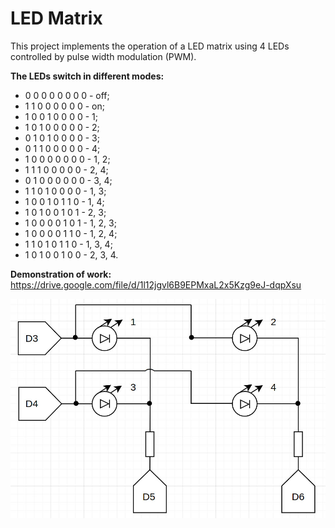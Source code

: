 # LED Matrix

This project implements the operation of a LED matrix using 4 LEDs controlled by pulse width modulation (PWM).

**The LEDs switch in different modes:**

+ 0 0 0 0 0 0 0 0 - off;
+ 1 1 0 0 0 0 0 0 - on;
+ 1 0 0 1 0 0 0 0 - 1;
+ 1 0 1 0 0 0 0 0 - 2;
+ 0 1 0 1 0 0 0 0 - 3;
+ 0 1 1 0 0 0 0 0 - 4;
+ 1 0 0 0 0 0 0 0 - 1, 2;
+ 1 1 1 0 0 0 0 0 - 2, 4;
+ 0 1 0 0 0 0 0 0 - 3, 4;
+ 1 1 0 1 0 0 0 0 - 1, 3;
+ 1 0 0 1 0 1 1 0 - 1, 4;
+ 1 0 1 0 0 1 0 1 - 2, 3;
+ 1 0 0 0 0 1 0 1 - 1, 2, 3;
+ 1 0 0 0 0 1 1 0 - 1, 2, 4;
+ 1 1 0 1 0 1 1 0 - 1, 3, 4;
+ 1 0 1 0 0 1 0 0 - 2, 3, 4.

**Demonstration of work:** https://drive.google.com/file/d/1l12jgvl6B9EPMxaL2x5Kzg9eJ-dqpXsu

![image](schema.png)
